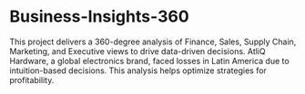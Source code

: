 # Business-Insights-360
This project delivers a 360-degree analysis of Finance, Sales, Supply Chain, Marketing, and Executive views to drive data-driven decisions. AtliQ Hardware, a global electronics brand, faced losses in Latin America due to intuition-based decisions. This analysis helps optimize strategies for profitability.
